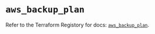 # `aws_backup_plan`

Refer to the Terraform Registory for docs: [`aws_backup_plan`](https://registry.terraform.io/providers/hashicorp/aws/5.26.0/docs/resources/backup_plan).
